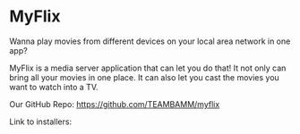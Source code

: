 # MyFlix

Wanna play movies from different devices on your local area network in one app?

MyFlix is a media server application that can let you do that! It not only can bring all your movies in one place. It can also let you cast the movies you want to watch into a TV.


<Insert pictures of app>
  
  
Our GitHub Repo: https://github.com/TEAMBAMM/myflix

Link to installers: 
